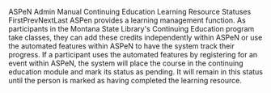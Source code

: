 ASPeN Admin Manual
Continuing Education Learning Resource Statuses
FirstPrevNextLast
ASPen provides a learning management function.  As participants in the Montana State Library's Continuing Education program take classes, they can add these credits independently within ASPeN or use the automated features within ASPeN to have the system track their progress.  If a participant uses the automated features by registering for an event within ASPeN, the system will place the course in the continuing education module and mark its status as pending.  It will remain in this status until the person is marked as having completed the learning resource.